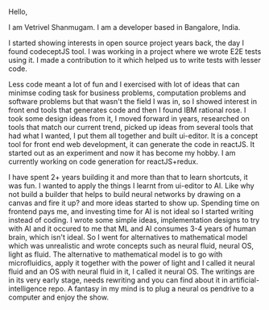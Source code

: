 
Hello,

I am Vetrivel Shanmugam. I am a developer based in Bangalore, India.

I started showing interests in open source project years back, the day I found codeceptJS tool. I was working in a project where we wrote E2E tests using it. I made a contribution to it which helped us to write tests with lesser code. 

Less code meant a lot of fun and I exercised with lot of ideas that can minimse coding task for business problems, computation problems and software problems but that wasn't the field I was in, so I showed interest in front end tools that generates code and then I found IBM rational rose. I took some design ideas from it, I moved forward in years, researched on tools that match our current trend, picked up ideas from several tools that had what I wanted, I put them all together and built ui-editor. It is a concept tool for front end web development, it can generate the code in reactJS. It started out as an experiment and now it has become my hobby. I am currently working on code generation for reactJS+redux.

<div style="display=none">
I have spent 2+ years building it and more than that to learn shortcuts, it was fun. I wanted to apply the things I learnt from ui-editor to AI. Like why not build a builder that helps to build neural networks by drawing on a canvas and fire it up? and more ideas started to show up. Spending time on frontend pays me, and investing time for AI is not ideal so I started writing instead of coding. I wrote some simple ideas, implementation designs to try with AI and it occured to me that ML and AI consumes 3-4 years of human brain, which isn't ideal. So I went for alternatives to mathematical model which was unrealistic and wrote concepts such as neural fluid, neural OS, light as fluid. The alternative to mathematical model is to go with microfluidics, apply it together with the power of light and I called it neural fluid and an OS with neural fluid in it, I called it neural OS. The writings are in its very early stage, needs rewriting and you can find about it in artificial-intelligence repo.  A fantasy in my mind is to plug a neural os pendrive to a computer and enjoy the show.

</div>
